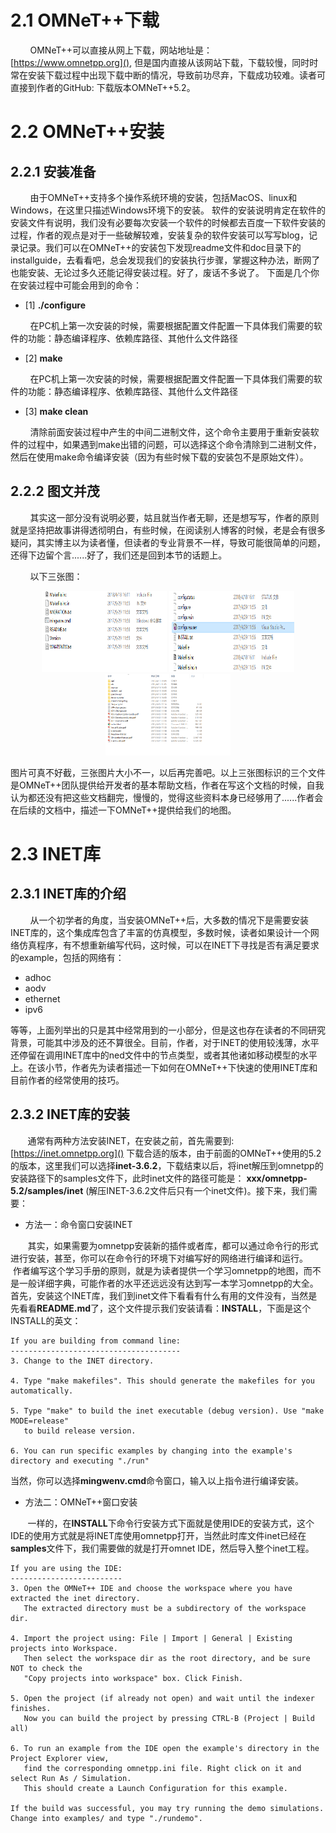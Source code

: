 # 2.1 OMNeT++下载
&#160; &#160; &#160; &#160; OMNeT++可以直接从网上下载，网站地址是：
[https://www.omnetpp.org](),
但是国内直接从该网站下载，下载较慢，同时时常在安装下载过程中出现下载中断的情况，导致前功尽弃，下载成功较难。读者可直接到作者的GitHub:  下载版本OMNeT++5.2。

# 2.2 OMNeT++安装

## 2.2.1 安装准备
&#160; &#160; &#160; &#160; 由于OMNeT++支持多个操作系统环境的安装，包括MacOS、linux和Windows，在这里只描述Windows环境下的安装。
软件的安装说明肯定在软件的安装文件有说明，我们没有必要每次安装一个软件的时候都去百度一下软件安装的过程，作者的观点是对于一些破解较难，安装复杂的软件安装可以写写blog，记录记录。我们可以在OMNeT++的安装包下发现readme文件和doc目录下的installguide，去看看吧，总会发现我们的安装执行步骤，掌握这种办法，断网了也能安装、无论过多久还能记得安装过程。好了，废话不多说了。
下面是几个你在安装过程中可能会用到的命令：

- [1] **./configure**

&#160; &#160; &#160; &#160; 在PC机上第一次安装的时候，需要根据配置文件配置一下具体我们需要的软件的功能：静态编译程序、依赖库路径、其他什么文件路径

- [2] **make**

&#160; &#160; &#160; &#160; 在PC机上第一次安装的时候，需要根据配置文件配置一下具体我们需要的软件的功能：静态编译程序、依赖库路径、其他什么文件路径


- [3] **make clean**  

&#160; &#160; &#160; &#160; 清除前面安装过程中产生的中间二进制文件，这个命令主要用于重新安装软件的过程中，如果遇到make出错的问题，可以选择这个命令清除到二进制文件，然后在使用make命令编译安装（因为有些时候下载的安装包不是原始文件）。

## 2.2.2 图文并茂
&#160; &#160; &#160; &#160;  其实这一部分没有说明必要，姑且就当作者无聊，还是想写写，作者的原则就是坚持把故事讲得透彻明白，有些时候，在阅读别人博客的时候，老是会有很多疑问，其实博主以为读者懂，但读者的专业背景不一样，导致可能很简单的问题，还得下边留个言......好了，我们还是回到本节的话题上。

&#160; &#160; &#160; &#160; 以下三张图：

<div align="center">

<img src="img/chapter2/file1.png" height="130" width="200" >
<img src="img/chapter2/file2.png" height="130" width="200" >
<img src="img/chapter2/doc.png" height="130" width="200" >

 </div>

图片可真不好截，三张图片大小不一，以后再完善吧。以上三张图标识的三个文件是OMNeT++团队提供给开发者的基本帮助文档，作者在写这个文档的时候，自我认为都还没有把这些文档翻完，慢慢的，觉得这些资料本身已经够用了......作者会在后续的文档中，描述一下OMNeT++提供给我们的地图。



# 2.3 INET库

## 2.3.1 INET库的介绍
&#160; &#160; &#160; &#160; 从一个初学者的角度，当安装OMNeT++后，大多数的情况下是需要安装INET库的，这个集成库包含了丰富的仿真模型，多数时候，读者如果设计一个网络仿真程序，有不想重新编写代码，这时候，可以在INET下寻找是否有满足要求的example，包括的网络有：

- adhoc
- aodv
- ethernet
- ipv6

等等，上面列举出的只是其中经常用到的一小部分，但是这也存在读者的不同研究背景，可能其中涉及的还不算很全。目前，作者，对于INET的使用较浅薄，水平还停留在调用INET库中的ned文件中的节点类型，或者其他诸如移动模型的水平上。在该小节，作者先为读者描述一下如何在OMNeT++下快速的使用INET库和目前作者的经常使用的技巧。


## 2.3.2 INET库的安装
&#160; &#160; &#160; &#160;通常有两种方法安装INET，在安装之前，首先需要到:
[https://inet.omnetpp.org]()
下载合适的版本，由于前面的OMNeT++使用的5.2的版本，这里我们可以选择**inet-3.6.2**，下载结束以后，将inet解压到omnetpp的安装路径下的samples文件下，此时inet文件的路径可能是：
**xxx/omnetpp-5.2/samples/inet**
(解压INET-3.6.2文件后只有一个inet文件)。接下来，我们需要：
- 方法一：命令窗口安装INET

&#160; &#160; &#160; &#160;其实，如果需要为omnetpp安装新的插件或者库，都可以通过命令行的形式进行安装，甚至，你可以在命令行的环境下对编写好的网络进行编译和运行。
&#160; &#160; &#160; &#160;作者编写这个学习手册的原则，就是为读者提供一个学习omnetpp的地图，而不是一般详细字典，可能作者的水平还远远没有达到写一本学习omnetpp的大全。首先，安装这个INET库，我们到inet文件下看看有什么有用的文件没有，当然是先看看**README.md**了，这个文件提示我们安装请看：**INSTALL**，下面是这个INSTALL的英文：
```
If you are building from command line:
--------------------------------------
3. Change to the INET directory.

4. Type "make makefiles". This should generate the makefiles for you automatically.

5. Type "make" to build the inet executable (debug version). Use "make MODE=release"
   to build release version.

6. You can run specific examples by changing into the example's directory and executing "./run"

```
当然，你可以选择**mingwenv.cmd**命令窗口，输入以上指令进行编译安装。


- 方法二：OMNeT++窗口安装

&#160; &#160; &#160; &#160;一样的，在**INSTALL**下命令行安装方式下面就是使用IDE的安装方式，这个IDE的使用方式就是将INET库使用omnetpp打开，当然此时库文件inet已经在**samples**文件下，我们需要做的就是打开omnet IDE，然后导入整个inet工程。
```
If you are using the IDE:
-------------------------
3. Open the OMNeT++ IDE and choose the workspace where you have extracted the inet directory.
   The extracted directory must be a subdirectory of the workspace dir.

4. Import the project using: File | Import | General | Existing projects into Workspace.
   Then select the workspace dir as the root directory, and be sure NOT to check the
   "Copy projects into workspace" box. Click Finish.

5. Open the project (if already not open) and wait until the indexer finishes.
   Now you can build the project by pressing CTRL-B (Project | Build all)

6. To run an example from the IDE open the example's directory in the Project Explorer view,
   find the corresponding omnetpp.ini file. Right click on it and select Run As / Simulation.
   This should create a Launch Configuration for this example.

If the build was successful, you may try running the demo simulations.
Change into examples/ and type "./rundemo".

```
